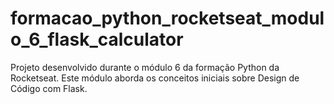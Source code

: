 # formacao_python_rocketseat_modulo_6_flask_calculator
Projeto desenvolvido durante o módulo 6 da formação Python da Rocketseat. Este módulo aborda os conceitos iniciais sobre Design de Código com Flask.

